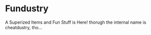 # Fundustry
A Superized Items and Fun Stuff is Here! thorugh the internal name is cheatdustry, tho...
